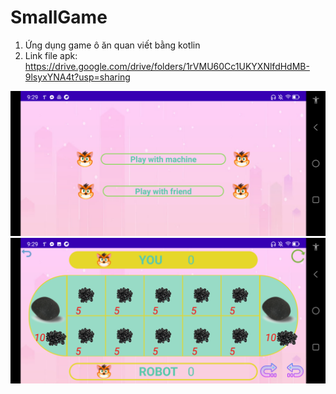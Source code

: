 # SmallGame
1. Ứng dụng game ô ăn quan viết bằng kotlin
2. Link file apk: https://drive.google.com/drive/folders/1rVMU60Cc1UKYXNlfdHdMB-9lsyxYNA4t?usp=sharing

![FirstPage](myfile/first.png)
![FirstPage](myfile/second.png)